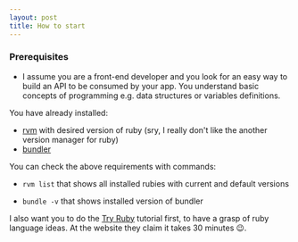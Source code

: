 ```yaml
---
layout: post
title: How to start
---
```


### Prerequisites

- I assume you are a front-end developer and you look for an easy way to build an API to be consumed by your app. You understand basic concepts of programming e.g. data structures or variables definitions.

You have already installed:
- [rvm](https://rvm.io/) with desired version of ruby (sry, I really don't like the another version manager for ruby)
- [bundler](https://bundler.io/)

You can check the above requirements with commands:

* `rvm list` that shows all installed rubies with current and default versions

* `bundle -v` that shows installed version of bundler

I also want you to do the [Try Ruby](https://ruby.github.io/TryRuby/) tutorial first, to have a grasp of ruby language ideas. At the website they claim it takes 30 minutes 😉.
